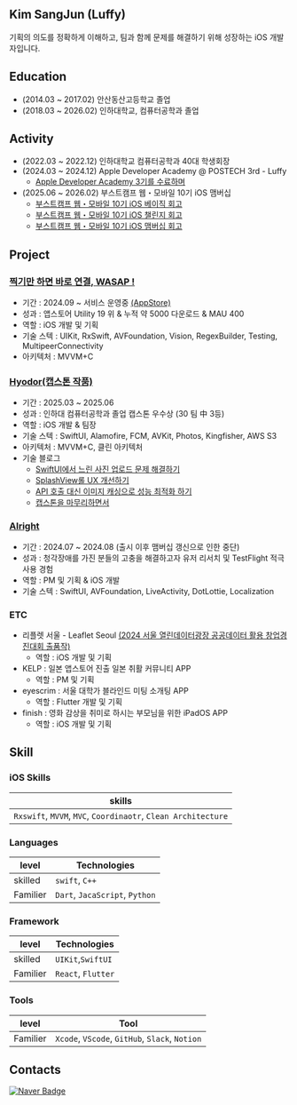 ## Kim SangJun (Luffy)
기획의 의도를 정확하게 이해하고, 팀과 함께 문제를 해결하기 위해 성장하는 iOS 개발자입니다.

## Education
- (2014.03 ~ 2017.02) 안산동산고등학교 졸업
- (2018.03 ~ 2026.02) 인하대학교, 컴퓨터공학과 졸업

## Activity
- (2022.03 ~ 2022.12) 인하대학교 컴퓨터공학과 40대 학생회장
- (2024.03 ~ 2024.12) Apple Developer Academy @ POSTECH 3rd - Luffy
  - [Apple Developer Academy 3기를 수료하며](https://kimsangjunzzang.tistory.com/14) 
- (2025.06 ~ 2026.02) 부스트캠프 웹・모바일 10기 iOS 맴버십
  - [부스트캠프 웹・모바일 10기 iOS 베이직 회고](https://kimsangjunzzang.tistory.com/112)
  - [부스트캠프 웹・모바일 10기 iOS 챌린지 회고](https://kimsangjunzzang.tistory.com/131)
  - [부스트캠프 웹・모바일 10기 iOS 맴버십 회고]()

## Project

### [찍기만 하면 바로 연결, WASAP !](https://github.com/AppleDeveloper-TeamGod/WASAP?tab=readme-ov-file)
- 기간 : 2024.09 ~ 서비스 운영중 [(AppStore)](https://apps.apple.com/kr/app/wasap-%EC%B0%8D%EA%B8%B0%EB%A7%8C-%ED%95%98%EB%A9%B4-%EB%B0%94%EB%A1%9C-%EC%97%B0%EA%B2%B0/id6736962310)
- 성과 : 앱스토어 Utility 19 위 & 누적 약 5000 다운로드 & MAU 400
- 역할 : iOS 개발 및 기획
- 기술 스텍 : UIKit, RxSwift, AVFoundation, Vision, RegexBuilder, Testing, MultipeerConnectivity
- 아키텍처 : MVVM+C

### [Hyodor(캡스톤 작품)](https://github.com/hyodore/iOS)
- 기간 : 2025.03 ~ 2025.06 
- 성과 : 인하대 컴퓨터공학과 졸업 캡스톤 우수상 (30 팀 中 3등)
- 역할 : iOS 개발 & 팀장
- 기술 스텍 : SwiftUI, Alamofire, FCM, AVKit, Photos, Kingfisher, AWS S3
- 아키텍처 : MVVM+C, 클린 아키텍처
- 기술 블로그
  - [SwiftUI에서 느린 사진 업로드 문제 해결하기](https://kimsangjunzzang.tistory.com/82)
  - [SplashView롤 UX 개선하기](https://kimsangjunzzang.tistory.com/90)
  - [API 호출 대신 이미지 캐싱으로 성능 최적화 하기](https://kimsangjunzzang.tistory.com/91)
  - [캡스톤을 마무리하면서](https://kimsangjunzzang.tistory.com/116)

### [Alright](https://github.com/AppleDeveloperAcademy-MC3/Alright)
- 기간 : 2024.07 ~ 2024.08 (출시 이후 맴버십 갱신으로 인한 중단)
- 성과 : 청각장애를 가진 분들의 고충을 해결하고자 유저 리서치 및 TestFlight 적극 사용 경험
- 역할 : PM 및 기획 & iOS 개발
- 기술 스텍 : SwiftUI, AVFoundation, LiveActivity, DotLottie, Localization

### ETC
- 리플렛 서울 - Leaflet Seoul [(2024 서울 열린데이터광장 공공데이터 활용 창업경진대회 출품작)](https://www.all-con.co.kr/view/contest/510595)
  - 역할 : iOS 개발 및 기획 
- KELP : 일본 앱스토어 진출 일본 취활 커뮤니티 APP
  - 역할 : PM 및 기획
- eyescrim : 서울 대학가 블라인드 미팅 소개팅 APP
  - 역할 : Flutter 개발 및 기획
- finish : 영화 감상을 취미로 하시는 부모님을 위한 iPadOS APP
  - 역할 : iOS 개발 및 기획

## Skill

### iOS Skills
| skills                               |
| ------------------------------------ |
| `Rxswift`, `MVVM`, `MVC`, `Coordinaotr`, `Clean Architecture` |

### Languages
| level    | Technologies             |
| -------- | ------------------------ |
| skilled  | `swift`, `C++`               |
| Familier | `Dart`, `JacaScript`, `Python` |

### Framework

| level    | Technologies   |
| -------- | -------------- |
| skilled  | `UIKit`,`SwiftUI`  |
| Familier | `React`, `Flutter` |

### Tools
| level    | Tool                                 |
| -------- | ------------------------------------ |
| Familier | `Xcode`, `VScode`, `GitHub`, `Slack`, `Notion` |
 
## Contacts
[![Naver Badge](https://img.shields.io/badge/Naver-03C75A?style=flat-square&logo=Naver&logoColor=white&link=mailto:lmk0347@naver.com)](mailto:lmk0347@naver.com)
